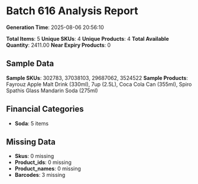 # Batch 616 Analysis Report

**Generation Time**: 2025-08-06 20:56:10

**Total Items**: 5
**Unique SKUs**: 4
**Unique Products**: 4
**Total Available Quantity**: 2411.00
**Near Expiry Products**: 0

## Sample Data
**Sample SKUs**: 302783, 37038103, 29687062, 3524522
**Sample Products**: Fayrouz Apple Malt Drink (330ml), 7up (2.5L), Coca Cola Can (355ml), Spiro Spathis Glass Mandarin Soda (275ml)

## Financial Categories
- **Soda**: 5 items

## Missing Data
- **Skus**: 0 missing
- **Product_ids**: 0 missing
- **Product_names**: 0 missing
- **Barcodes**: 3 missing
